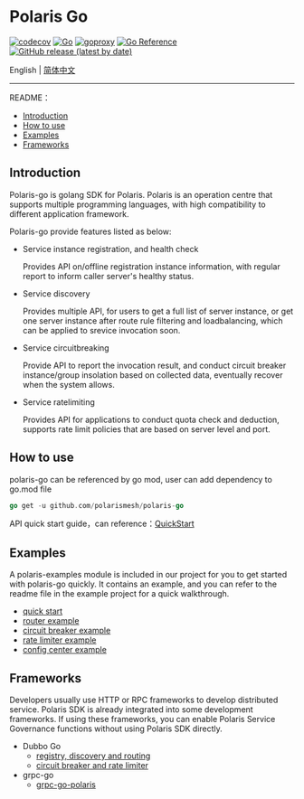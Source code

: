 # Polaris Go

[![codecov](https://codecov.io/gh/polarismesh/polaris-go/branch/main/graph/badge.svg?token=EK9174H91T)](https://codecov.io/gh/polarismesh/polaris-go)
[![Go](https://github.com/polarismesh/polaris-go/workflows/Go/badge.svg?branch=main)](https://github.com/polarismesh/polaris-go/actions)
[![goproxy](https://goproxy.cn/stats/github.com/polarismesh/polaris-go/badges/download-count.svg)](https://goproxy.cn/stats/github.com/polarismesh/polaris-go/badges/download-count.svg)
[![Go Reference](https://pkg.go.dev/badge/github.com/polarismesh/polaris-go.svg)](https://pkg.go.dev/github.com/polarismesh/polaris-go)
[![GitHub release (latest by date)](https://img.shields.io/github/v/release/polarismesh/polaris-go?style=flat-square)](https://github.com/polarismesh/polaris-go)

English | [简体中文](./README-zh.md) 

---

README：

- [Introduction](#introduction)
- [How to use](#how-to-use)
- [Examples](#examples)
- [Frameworks](#frameworks)

## Introduction

Polaris-go is golang SDK for Polaris. Polaris is an operation centre that supports multiple programming languages, with high compatibility to different
application framework.

Polaris-go provide features listed as below:

- Service instance registration, and health check

  Provides API on/offline registration instance information, with regular report to inform caller server's healthy
  status.

- Service discovery

  Provides multiple API, for users to get a full list of server instance, or get one server instance after route rule
  filtering and loadbalancing, which can be applied to srevice invocation soon.

- Service circuitbreaking

  Provide API to report the invocation result, and conduct circuit breaker instance/group insolation based on collected
  data, eventually recover when the system allows.

- Service ratelimiting

  Provides API for applications to conduct quota check and deduction, supports rate limit policies that are based on
  server level and port.

## How to use

polaris-go can be referenced by go mod, user can add dependency to go.mod file

```go
go get -u github.com/polarismesh/polaris-go
```

API quick start guide，can reference：[QuickStart](examples/quickstart)

## Examples

A polaris-examples module is included in our project for you to get started with polaris-go quickly. It contains an example, and you can refer to the readme file in the example project for a quick walkthrough.

- [quick start](https://github.com/polarismesh/polaris-go/tree/main/examples/quickstart)
- [router example](https://github.com/polarismesh/polaris-go/tree/main/examples/route)
- [circuit breaker example](https://github.com/polarismesh/polaris-go/tree/main/examples/circuitbreaker)
- [rate limiter example](https://github.com/polarismesh/polaris-go/tree/main/examples/ratelimit)
- [config center example](https://github.com/polarismesh/polaris-go/tree/main/examples/configuration)

## Frameworks

Developers usually use HTTP or RPC frameworks to develop distributed service. Polaris SDK is already integrated into some development frameworks. If using these frameworks, you can enable Polaris Service Governance functions without using Polaris SDK directly.

- Dubbo Go
  - [registry, discovery and routing](https://github.com/apache/dubbo-go/tree/main/registry)
  - [circuit breaker and rate limiter](https://github.com/apache/dubbo-go/tree/main/filter)
- grpc-go
  - [grpc-go-polaris](https://github.com/polarismesh/grpc-go-polaris)
